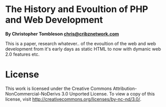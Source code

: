 # The History and Evoultion of PHP and Web Development
**By Christopher Tombleson <chris@cribznetwork.com>**

This is a paper, research whatever.. of the evoultion of the web and web development from
it's early days as static HTML to now with dymanic web 2.0 features etc.

# License
This work is licensed under the Creative Commons Attribution-NonCommercial-NoDerivs 3.0 Unported License. To view a copy of this license, visit http://creativecommons.org/licenses/by-nc-nd/3.0/.
